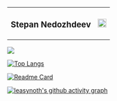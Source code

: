 <table align="left" border="0">
<tr> 
<td> <h3 style="text-align: left"> Stepan Nedozhdeev </h3> </td> 
<td> <div float="right"> <img height="20" src="https://komarev.com/ghpvc/?username=leasynoth&color=blue" /> </div> </td>
</tr>
</table>
<br>
<a href="https://github.com/leasynoth">
<img src="http://github-readme-streak-stats.herokuapp.com?user=leasynoth&theme=nord"/>
</a>

[![Top Langs](https://github-readme-stats.vercel.app/api/top-langs/?username=leasynoth&layout=compact&theme=nord)](https://github.com/leasynoth)

[![Readme Card](https://github-readme-stats.vercel.app/api/pin/?username=leasynoth&theme=nord&repo=py_sort)](https://github.com/leasynoth/py_sort)

[![leasynoth's github activity graph](https://activity-graph.herokuapp.com/graph?username=leasynoth&theme=nord)](https://github.com/leasynoth)

